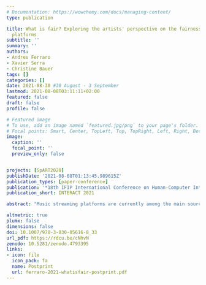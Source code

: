 ```yaml
---
# Documentation: https://wowchemy.com/docs/managing-content/
type: publication

title: What is fair? Exploring the artists' perspective on the fairness of music streaming
  platforms
subtitle: ''
summary: ''
authors:
- Andres Ferraro
- Xavier Serra
- Christine Bauer
tags: []
categories: []
date: 2021-08-30 #30 August - 3 September
lastmod: 2021-08-08T03:11:11+02:00
featured: false
draft: false
profile: false

# Featured image
# To use, add an image named `featured.jpg/png` to your page's folder.
# Focal points: Smart, Center, TopLeft, Top, TopRight, Left, Right, BottomLeft, Bottom, BottomRight.
image:
  caption: ''
  focal_point: ''
  preview_only: false


projects: [SpART2020]
publishDate: '2021-08-08T01:13:45.989615Z'
publication_types: [paper-conference]
publication: '*18th IFIP International Conference on Human-Computer Interaction*'
publication_short: INTERACT 2021

abstract: "Music streaming platforms are currently among the main sources of music consumption, and the embedded recommender systems significantly influence what the users consume. There is an increasing interest to ensure that those platforms and systems are fair. Yet, we first need to understand what fairness means in such a context. Although artists are the main content providers for music platforms, there is a research gap concerning the artists' perspective. To fill this gap, we conducted interviews with music artists to understand how they are affected by current platforms and what improvements they deem necessary. Using a Qualitative Content Analysis, we identify the aspects that the artists consider relevant for fair platforms. In this paper, we discuss the following aspects derived from the interviews: fragmented presentation, reaching an audience, transparency, influencing users' listening behavior, popularity bias, artists' repertoire size, quotas for local music, gender balance, and new music. For some topics, our findings do not indicate a clear direction about the best way how music platforms should act and function; for other topics, though, there is a clear consensus among our interviewees: for these, the artists have a clear idea of the actions that should be taken so that music platforms will be fair also for the artists."

altmetric: true
plumx: false
dimensions: false
doi: 10.1007/978-3-030-85616-8_33
url_pdf: https://rdcu.be/cNhvN
zenodo: 10.5281/zenodo.4793395
links:
- icon: file
  icon_pack: fa
  name: Postprint
  url: ferraro-2021-whatisfair-postprint.pdf
---
```

